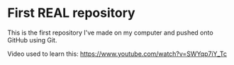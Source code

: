 # First REAL repository
This is the first repository I've made on my computer and pushed onto GitHub using Git.

Video used to learn this:
https://www.youtube.com/watch?v=SWYqp7iY_Tc